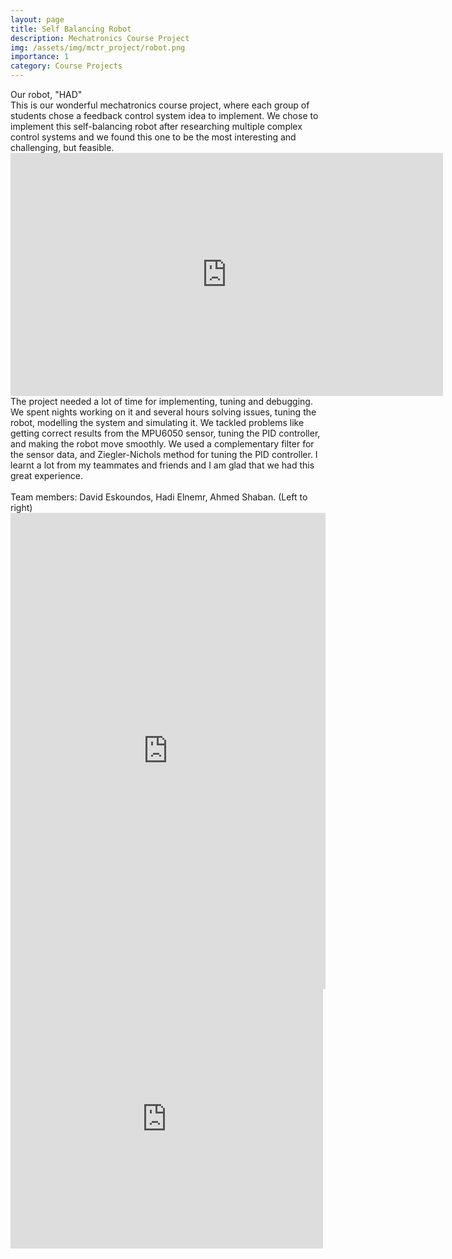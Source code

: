 ```yaml
---
layout: page
title: Self Balancing Robot
description: Mechatronics Course Project
img: /assets/img/mctr_project/robot.png
importance: 1
category: Course Projects
---
```

<img class="img-fluid rounded z-depth-1" src="{{ '/assets/img/mctr_project/robot.png' | relative_url }}" alt="" title="example image"/>
<div class="caption">
   Our robot, "HAD"
</div>
This is our wonderful mechatronics course project, where each group of students chose a feedback control system idea to implement.
We chose to implement this self-balancing robot after researching multiple complex control systems and we found this one to be the most interesting and challenging, but feasible.
<!-- <iframe width="707" height="389" src="https://www.youtube.com/embed/Shck7miN7tY" title="YouTube video player" frameborder="0" allow="accelerometer; autoplay; clipboard-write; encrypted-media; gyroscope; picture-in-picture" allowfullscreen></iframe>
-->
<iframe width="692" height="389" src="https://www.youtube.com/embed/eA7WMmh2ves" title="YouTube video player" frameborder="0" allow="accelerometer; autoplay; clipboard-write; encrypted-media; gyroscope; picture-in-picture" allowfullscreen></iframe>
The project needed a lot of time for implementing, tuning and debugging.
We spent nights working on it and several hours solving issues, tuning the robot, modelling the system and simulating it. We tackled problems like getting correct results from the MPU6050 sensor, tuning the PID controller, and making the robot move smoothly. We used a complementary filter for the sensor data, and Ziegler-Nichols method for tuning the PID controller.
I learnt a lot from my teammates and friends and I am glad that we had this great experience.
<br>
<br>
Team members: David Eskoundos, Hadi Elnemr, Ahmed Shaban. (Left to right)

<img class="img-fluid rounded z-depth-1" src="{{ '/assets/img/mctr_project/team.jpeg' | relative_url }}" alt="" title="example image"/>

<iframe src="https://www.linkedin.com/embed/feed/update/urn:li:ugcPost:6815256221537316864" height="762" width="504" frameborder="0" allowfullscreen="true" title="Embedded post" scrolling="no" ></iframe>

<iframe src="https://www.facebook.com/plugins/post.php?href=https%3A%2F%2Fwww.facebook.com%2Fahmed.elshemy.73550%2Fposts%2F2921194368094841&show_text=true&width=500" width="500" height="415" style="border:none;overflow:hidden" scrolling="no" frameborder="0" allowfullscreen="true" allow="autoplay; clipboard-write; encrypted-media; picture-in-picture; web-share"></iframe>
